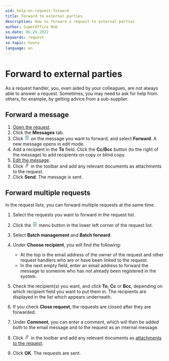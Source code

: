 ```yaml
---
uid: help-en-request-forward
title: Forward to external parties
description: How to forward a request to external parties
author: SuperOffice RnD
so.date: 06.29.2022
keywords: request
so.topic: howto
language: en
---
```


# Forward to external parties

As a request handler, you, even aided by your colleagues, are not always able to answer a request. Sometimes, you may need to ask for help from others, for example, by getting advice from a sub-supplier.

## Forward a message

1. [Open the request][1].
2. Click the **Messages** tab.
3. Click ![icon][img1] on the message you want to forward, and select **Forward**. A new message opens in edit mode.
4. Add a recipient in the **To** field. Click the **Cc/Bcc** button (to the right of the message) to add recipients on copy or blind copy.
5. [Edit the message][2].
6. Click ![icon][img2] in the toolbar and add any relevant documents as attachments to the request.
7. Click **Send**. The message is sent.

## Forward multiple requests

In the request lists, you can forward multiple requests at the same time.

1. Select the requests you want to forward in the request list.

2. Click the ![icon][img1] menu button in the lower left corner of the request list.

3. Select **Batch management** and **Batch forward**.

4. Under **Choose recipient**, you will find the following:

    * At the top is the email address of the owner of the request and other request handlers who are or have been linked to the request.
    * In the next empty field, enter an email address to forward the message to someone who has not already been registered in the system.

5. Check the recipient(s) you want, and click **To**, **Cc** or **Bcc**, depending on which recipient field you want to put them in. The recipients are displayed in the list which appears underneath.

6. If you check **Close request**, the requests are closed after they are forwarded.

7. Under **Comment**, you can enter a comment, which will then be added both to the email message and to the request as an internal message.

8. Click ![icon][img2] in the toolbar and add any relevant documents as [attachments to the request][2].

9. Click **OK**. The requests are sent.

<!-- Referenced links -->
[1]: ../index.md#open
[2]: create.md#message

<!-- Referenced images -->
[img1]: ../../../../media/icons/btn-menu.png
[img2]: ../../../../media/icons/service/msg-attachment.png
